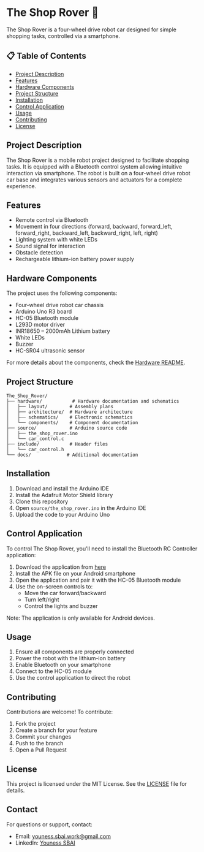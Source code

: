 # The Shop Rover 🚗

The Shop Rover is a four-wheel drive robot car designed for simple shopping tasks, controlled via a smartphone.

## 📋 Table of Contents
- [Project Description](#project-description)
- [Features](#features)
- [Hardware Components](#hardware-components)
- [Project Structure](#project-structure)
- [Installation](#installation)
- [Control Application](#control-application)
- [Usage](#usage)
- [Contributing](#contributing)
- [License](#license)

## Project Description
The Shop Rover is a mobile robot project designed to facilitate shopping tasks. It is equipped with a Bluetooth control system allowing intuitive interaction via smartphone. The robot is built on a four-wheel drive robot car base and integrates various sensors and actuators for a complete experience.

## Features
- Remote control via Bluetooth
- Movement in four directions (forward, backward, forward_left, forward_right, backward_left, backward_right, left, right)
- Lighting system with white LEDs
- Sound signal for interaction
- Obstacle detection
- Rechargeable lithium-ion battery power supply

## Hardware Components
The project uses the following components:
- Four-wheel drive robot car chassis
- Arduino Uno R3 board
- HC-05 Bluetooth module
- L293D motor driver
- INR18650 – 2000mAh Lithium battery
- White LEDs
- Buzzer
- HC-SR04 ultrasonic sensor

For more details about the components, check the [Hardware README](hardware/README.md).

## Project Structure
```
The_Shop_Rover/
├── hardware/           # Hardware documentation and schematics
│   ├── layout/        # Assembly plans
│   ├── architecture/  # Hardware architecture
│   ├── schematics/    # Electronic schematics
│   └── components/    # Component documentation
├── source/            # Arduino source code
│   ├── the_shop_rover.ino
│   └── car_control.c
├── include/           # Header files
│   └── car_control.h
└── docs/             # Additional documentation
```

## Installation
1. Download and install the Arduino IDE
2. Install the Adafruit Motor Shield library
3. Clone this repository
4. Open `source/the_shop_rover.ino` in the Arduino IDE
5. Upload the code to your Arduino Uno

## Control Application
To control The Shop Rover, you'll need to install the Bluetooth RC Controller application:

1. Download the application from [here](https://drive.usercontent.google.com/download?id=1Wrmlk7zawrU3TbYtjh0lwUrek8ABfNiz&export=download&authuser=0)
2. Install the APK file on your Android smartphone
3. Open the application and pair it with the HC-05 Bluetooth module
4. Use the on-screen controls to:
   - Move the car forward/backward
   - Turn left/right
   - Control the lights and buzzer

Note: The application is only available for Android devices.

## Usage
1. Ensure all components are properly connected
2. Power the robot with the lithium-ion battery
3. Enable Bluetooth on your smartphone
4. Connect to the HC-05 module
5. Use the control application to direct the robot

## Contributing
Contributions are welcome! To contribute:
1. Fork the project
2. Create a branch for your feature
3. Commit your changes
4. Push to the branch
5. Open a Pull Request

## License
This project is licensed under the MIT License. See the [LICENSE](LICENSE) file for details.

## Contact
For questions or support, contact:
- Email: youness.sbai.work@gmail.com
- LinkedIn: [Youness SBAI](https://www.linkedin.com/in/y-sbai/)

